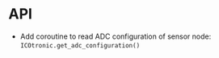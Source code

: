 # API

- Add coroutine to read ADC configuration of sensor node: `ICOtronic.get_adc_configuration()`
